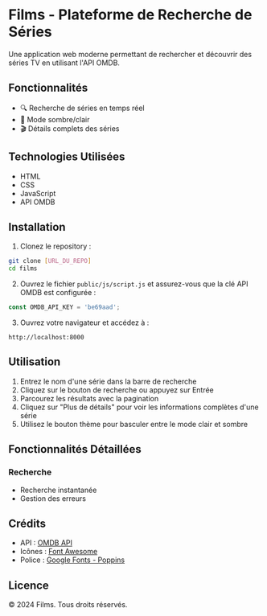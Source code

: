 # Films - Plateforme de Recherche de Séries

Une application web moderne permettant de rechercher et découvrir des séries TV en utilisant l'API OMDB.

## Fonctionnalités

- 🔍 Recherche de séries en temps réel
- 🌙 Mode sombre/clair
- 🎬 Détails complets des séries

## Technologies Utilisées

- HTML
- CSS 
- JavaScript
- API OMDB

## Installation

1. Clonez le repository :
```bash
git clone [URL_DU_REPO]
cd films
```

2. Ouvrez le fichier `public/js/script.js` et assurez-vous que la clé API OMDB est configurée :
```javascript
const OMDB_API_KEY = 'be69aad';
```

3. Ouvrez votre navigateur et accédez à :
```
http://localhost:8000
```

## Utilisation

1. Entrez le nom d'une série dans la barre de recherche
2. Cliquez sur le bouton de recherche ou appuyez sur Entrée
3. Parcourez les résultats avec la pagination
4. Cliquez sur "Plus de détails" pour voir les informations complètes d'une série
5. Utilisez le bouton thème pour basculer entre le mode clair et sombre

## Fonctionnalités Détaillées

### Recherche
- Recherche instantanée
- Gestion des erreurs

## Crédits
- API : [OMDB API](https://www.omdbapi.com/)
- Icônes : [Font Awesome](https://fontawesome.com/)
- Police : [Google Fonts - Poppins](https://fonts.google.com/specimen/Poppins)

## Licence

© 2024 Films. Tous droits réservés. 
